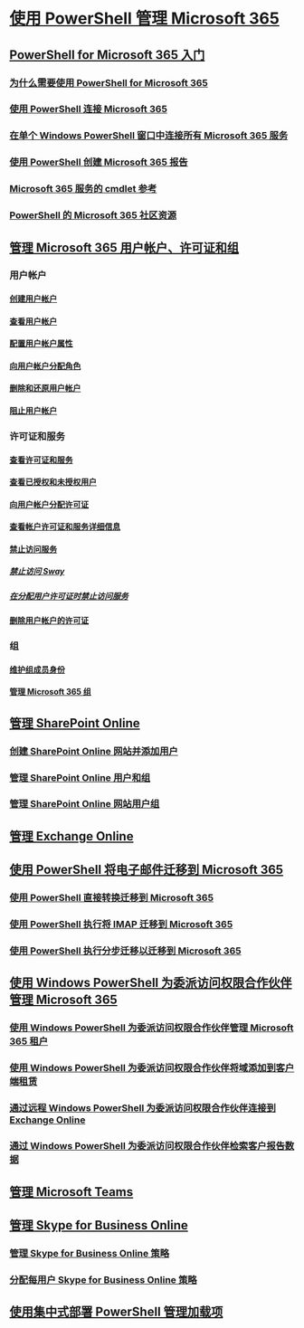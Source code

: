 
# [使用 PowerShell 管理 Microsoft 365](/microsoft-365/enterprise/manage-microsoft-365-with-microsoft-365-powershell)
## [PowerShell for Microsoft 365 入门](/microsoft-365/enterprise/getting-started-with-microsoft-365-powershell)
### [为什么需要使用 PowerShell for Microsoft 365](/microsoft-365/enterprise/why-you-need-to-use-microsoft-365-powershell)
### [使用 PowerShell 连接 Microsoft 365](/microsoft-365/enterprise/connect-to-microsoft-365-powershell)
### [在单个 Windows PowerShell 窗口中连接所有 Microsoft 365 服务](/microsoft-365/enterprise/connect-to-all-microsoft-365-services-in-a-single-windows-powershell-window)
### [使用 PowerShell 创建 Microsoft 365 报告](/microsoft-365/enterprise/use-windows-powershell-to-create-reports-in-microsoft-365)
### [Microsoft 365 服务的 cmdlet 参考](/microsoft-365/enterprise/cmdlet-references-for-microsoft-365-services)
### [PowerShell 的 Microsoft 365 社区资源](/microsoft-365/enterprise/microsoft-365-powershell-community-resources)

## [管理 Microsoft 365 用户帐户、许可证和组](/microsoft-365/enterprise/manage-user-accounts-and-licenses-with-microsoft-365-powershell)

### 用户帐户
#### [创建用户帐户](/microsoft-365/enterprise/create-user-accounts-with-microsoft-365-powershell)
#### [查看用户帐户](/microsoft-365/enterprise/view-user-accounts-with-microsoft-365-powershell)
#### [配置用户帐户属性](/microsoft-365/enterprise/configure-user-account-properties-with-microsoft-365-powershell)
#### [向用户帐户分配角色](/microsoft-365/enterprise/assign-roles-to-user-accounts-with-microsoft-365-powershell)
#### [删除和还原用户帐户](/microsoft-365/enterprise/delete-and-restore-user-accounts-with-microsoft-365-powershell)
#### [阻止用户帐户](/microsoft-365/enterprise/block-user-accounts-with-microsoft-365-powershell)

### 许可证和服务
#### [查看许可证和服务](/microsoft-365/enterprise/view-licenses-and-services-with-microsoft-365-powershell)
#### [查看已授权和未授权用户](/microsoft-365/enterprise/view-licensed-and-unlicensed-users-with-microsoft-365-powershell)
#### [向用户帐户分配许可证](/microsoft-365/enterprise/assign-licenses-to-user-accounts-with-microsoft-365-powershell)
#### [查看帐户许可证和服务详细信息](/microsoft-365/enterprise/view-account-license-and-service-details-with-microsoft-365-powershell)
#### [禁止访问服务](/microsoft-365/enterprise/disable-access-to-services-with-microsoft-365-powershell)
##### [禁止访问 Sway](/microsoft-365/enterprise/disable-access-to-sway-with-microsoft-365-powershell)
##### [在分配用户许可证时禁止访问服务](/microsoft-365/enterprise/disable-access-to-services-while-assigning-user-licenses)
#### [删除用户帐户的许可证](/microsoft-365/enterprise/remove-licenses-from-user-accounts-with-microsoft-365-powershell)

### 组
#### [维护组成员身份](/microsoft-365/enterprise/maintain-group-membership-with-microsoft-365-powershell)
#### [管理 Microsoft 365 组](/microsoft-365/enterprise/manage-microsoft-365-groups-with-powershell)

## [管理 SharePoint Online](/microsoft-365/enterprise/manage-sharepoint-online-with-microsoft-365-powershell)
### [创建 SharePoint Online 网站并添加用户](/microsoft-365/enterprise/create-sharepoint-sites-and-add-users-with-powershell)
### [管理 SharePoint Online 用户和组](/microsoft-365/enterprise/manage-sharepoint-users-and-groups-with-powershell)
### [管理 SharePoint Online 网站用户组](/microsoft-365/enterprise/manage-sharepoint-site-groups-with-powershell)
## [管理 Exchange Online](/powershell/exchange/connect-to-exchange-online-powershell)
## [使用 PowerShell 将电子邮件迁移到 Microsoft 365](/microsoft-365/enterprise/use-powershell-for-email-migration-to-microsoft-365)
### [使用 PowerShell 直接转换迁移到 Microsoft 365](/microsoft-365/enterprise/use-powershell-to-perform-a-cutover-migration-to-microsoft-365)
### [使用 PowerShell 执行将 IMAP 迁移到 Microsoft 365](/microsoft-365/enterprise/use-powershell-to-perform-an-imap-migration-to-microsoft-365)
### [使用 PowerShell 执行分步迁移以迁移到 Microsoft 365](/microsoft-365/enterprise/use-powershell-to-perform-a-staged-migration-to-microsoft-365)
## [使用 Windows PowerShell 为委派访问权限合作伙伴管理 Microsoft 365](/microsoft-365/enterprise/manage-microsoft-365-with-windows-powershell-for-delegated-access-permissions-dap-p)
### [使用 Windows PowerShell 为委派访问权限合作伙伴管理 Microsoft 365 租户](/microsoft-365/enterprise/manage-microsoft-365-tenants-with-windows-powershell-for-delegated-access-permissio)
### [使用 Windows PowerShell 为委派访问权限合作伙伴将域添加到客户端租赁](/microsoft-365/enterprise/add-a-domain-to-a-client-tenancy-with-windows-powershell-for-delegated-access-pe)
### [通过远程 Windows PowerShell 为委派访问权限合作伙伴连接到 Exchange Online](/powershell/exchange/connect-to-exchange-online-powershell)
### [通过 Windows PowerShell 为委派访问权限合作伙伴检索客户报告数据](/microsoft-365/enterprise/retrieve-customer-tenant-reporting-data-with-windows-powershell-for-delegated-ac)
## [管理 Microsoft Teams](/microsoftteams/teams-powershell-install)
## [管理 Skype for Business Online](/microsoft-365/enterprise/manage-skype-for-business-online-with-microsoft-365-powershell)
### [管理 Skype for Business Online 策略](/microsoft-365/enterprise/manage-skype-for-business-online-policies-with-microsoft-365-powershell)
### [分配每用户 Skype for Business Online 策略](/microsoft-365/enterprise/assign-per-user-skype-for-business-online-policies-with-microsoft-365-powershell)
## [使用集中式部署 PowerShell 管理加载项](/microsoft-365/enterprise/use-the-centralized-deployment-powershell-cmdlets-to-manage-add-ins) 